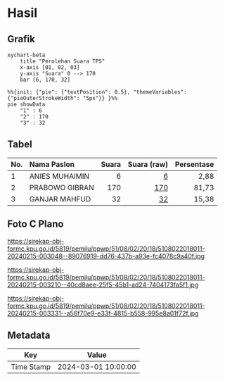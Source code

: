 # Hasil

## Grafik

```mermaid
xychart-beta
    title "Perolehan Suara TPS"
    x-axis [01, 02, 03]
    y-axis "Suara" 0 --> 170
    bar [6, 170, 32]
```

```mermaid
%%{init: {"pie": {"textPosition": 0.5}, "themeVariables": {"pieOuterStrokeWidth": "5px"}} }%%
pie showData
    "1" : 6
    "2" : 170
    "3" : 32
```

## Tabel

| No. | Nama Paslon    | Suara | Suara (raw) | Persentase |
|:--- |:-------------- | -----:| -----------:| ----------:|
| 1   | ANIES MUHAIMIN | 6     | [6][p-1]    | 2,88       |
| 2   | PRABOWO GIBRAN | 170   | [170][p-2]  | 81,73      |
| 3   | GANJAR MAHFUD  | 32    | [32][p-3]   | 15,38      |


[p-1]: https://github.com/gigit-pemilu/pemilu-2024-51-bali/blob/main/pilpres/hitung-suara/sub/51-bali/sub/08-buleleng/sub/02-seririt/sub/2018-pangkungparuk/sub/011-tps/sub/paslon-1.txt
[p-2]: https://github.com/gigit-pemilu/pemilu-2024-51-bali/blob/main/pilpres/hitung-suara/sub/51-bali/sub/08-buleleng/sub/02-seririt/sub/2018-pangkungparuk/sub/011-tps/sub/paslon-2.txt
[p-3]: https://github.com/gigit-pemilu/pemilu-2024-51-bali/blob/main/pilpres/hitung-suara/sub/51-bali/sub/08-buleleng/sub/02-seririt/sub/2018-pangkungparuk/sub/011-tps/sub/paslon-3.txt

## Foto C Plano

https://sirekap-obj-formc.kpu.go.id/5819/pemilu/ppwp/51/08/02/20/18/5108022018011-20240215-003048--89076919-dd76-437b-a93e-fc4078c9a40f.jpg

https://sirekap-obj-formc.kpu.go.id/5819/pemilu/ppwp/51/08/02/20/18/5108022018011-20240215-003210--40cd8aee-25f5-45b1-ad24-7404173fa5f1.jpg

https://sirekap-obj-formc.kpu.go.id/5819/pemilu/ppwp/51/08/02/20/18/5108022018011-20240215-003331--a56f70e9-e33f-4815-b558-995e8a01f72f.jpg


## Metadata

| Key        | Value               |
| ---------- | ------------------- |
| Time Stamp | 2024-03-01 10:00:00 |



